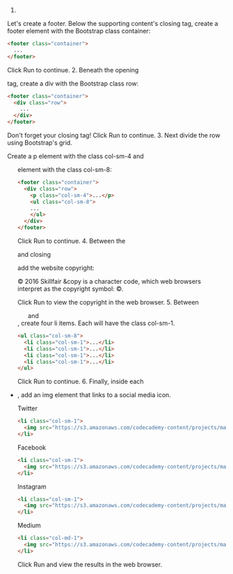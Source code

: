 1.
Let's create a footer. Below the supporting content's closing </section> tag, create a footer element with the Bootstrap class container:
```html
<footer class="container">
  ...
</footer>
```
Click Run to continue.
2.
Beneath the opening <footer class="container"> tag, create a div with the Bootstrap class row:
```html
<footer class="container">
  <div class="row">
    ...
  </div>
</footer>
```
Don't forget your closing </div> tag! Click Run to continue.
3.
Next divide the row using Bootstrap's grid.

Create a p element with the class col-sm-4 and <ul> element with the class col-sm-8:
```html
<footer class="container">
  <div class="row">
    <p class="col-sm-4">...</p>
    <ul class="col-sm-8">
    ...
    </ul>
  </div>
</footer>
```
Click Run to continue.
4.
Between the <p class="col-sm-4"> and closing </p> add the website copyright:

&copy; 2016 Skillfair
&copy is a character code, which web browsers interpret as the copyright symbol: ©.

Click Run to view the copyright in the web browser.
5.
Between <ul class="col-sm-8"> and </ul>, create four li items. Each will have the class col-sm-1.
```html
<ul class="col-sm-8">
  <li class="col-sm-1">...</li>
  <li class="col-sm-1">...</li>
  <li class="col-sm-1">...</li>
  <li class="col-sm-1">...</li>
</ul>
```
Click Run to continue.
6.
Finally, inside each <li class="col-sm-1">, add an img element that links to a social media icon.

Twitter
```html
<li class="col-sm-1">
  <img src="https://s3.amazonaws.com/codecademy-content/projects/make-a-website/lesson-4/twitter.svg">
</li>
```
Facebook
```html
<li class="col-sm-1">
  <img src="https://s3.amazonaws.com/codecademy-content/projects/make-a-website/lesson-4/facebook.svg">
</li>
```
Instagram
```html
<li class="col-sm-1">
  <img src="https://s3.amazonaws.com/codecademy-content/projects/make-a-website/lesson-4/instagram.svg">
</li>
```
Medium
```html
<li class="col-md-1">
  <img src="https://s3.amazonaws.com/codecademy-content/projects/make-a-website/lesson-4/medium.svg">
</li>
```
Click Run and view the results in the web browser.